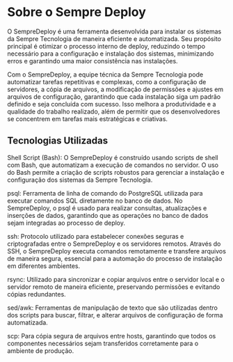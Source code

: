# Sobre o Sempre Deploy

O SempreDeploy é uma ferramenta desenvolvida para instalar os sistemas da Sempre Tecnologia de maneira eficiente e automatizada. Seu propósito principal é otimizar o processo interno de deploy, reduzindo o tempo necessário para a configuração e instalação dos sistemas, minimizando erros e garantindo uma maior consistência nas instalações.

Com o SempreDeploy, a equipe técnica da Sempre Tecnologia pode automatizar tarefas repetitivas e complexas, como a configuração de servidores, a cópia de arquivos, a modificação de permissões e ajustes em arquivos de configuração, garantindo que cada instalação siga um padrão definido e seja concluída com sucesso. Isso melhora a produtividade e a qualidade do trabalho realizado, além de permitir que os desenvolvedores se concentrem em tarefas mais estratégicas e criativas.

## Tecnologias Utilizadas

Shell Script (Bash): O SempreDeploy é construído usando scripts de shell com Bash, que automatizam a execução de comandos no servidor. O uso do Bash permite a criação de scripts robustos para gerenciar a instalação e configuração dos sistemas da Sempre Tecnologia.

psql: Ferramenta de linha de comando do PostgreSQL utilizada para executar comandos SQL diretamente no banco de dados. No SempreDeploy, o psql é usado para realizar consultas, atualizações e inserções de dados, garantindo que as operações no banco de dados sejam integradas ao processo de deploy.

ssh: Protocolo utilizado para estabelecer conexões seguras e criptografadas entre o SempreDeploy e os servidores remotos. Através do SSH, o SempreDeploy executa comandos remotamente e transfere arquivos de maneira segura, essencial para a automação do processo de instalação em diferentes ambientes.

rsync: Utilizado para sincronizar e copiar arquivos entre o servidor local e o servidor remoto de maneira eficiente, preservando permissões e evitando cópias redundantes.

sed/awk: Ferramentas de manipulação de texto que são utilizadas dentro dos scripts para buscar, filtrar, e alterar arquivos de configuração de forma automatizada.

scp: Para cópia segura de arquivos entre hosts, garantindo que todos os componentes necessários sejam transferidos corretamente para o ambiente de produção.